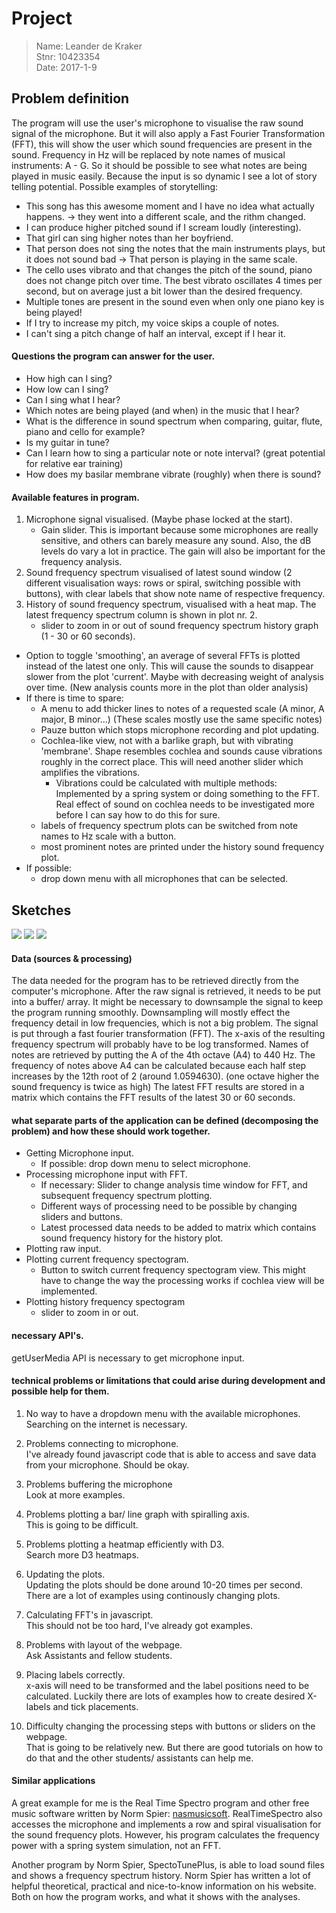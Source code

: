 # Project

> Name: Leander de Kraker<br>
> Stnr: 10423354<br>
> Date: 2017-1-9<br>

## Problem definition

The program will use the user's microphone to visualise the raw sound signal of the microphone. 
But it will also apply a Fast Fourier Transformation (FFT), this will show the user which sound frequencies are present in the sound. 
Frequency in Hz will be replaced by note names of musical instruments: A - G. So it should be possible to see what notes are being played in music easily.
Because the input is so dynamic I see a lot of story telling potential. 
Possible examples of storytelling: <br>
- This song has this awesome moment and I have no idea what actually happens. -> they went into a different scale, and the rithm changed.<br>
- I can produce higher pitched sound if I scream loudly (interesting).<br>
- That girl can sing higher notes than her boyfriend.<br>
- That person does not sing the notes that the main instruments plays, but it does not sound bad -> That person is playing in the same scale.<br>
- The cello uses vibrato and that changes the pitch of the sound, piano does not change pitch over time.
The best vibrato oscillates 4 times per second, but on average just a bit lower than the desired frequency.<br>
- Multiple tones are present in the sound even when only one piano key is being played!<br>
- If I try to increase my pitch, my voice skips a couple of notes. <br>
- I can't sing a pitch change of half an interval, except if I hear it.<br>

#### Questions the program can answer for the user.
- How high can I sing?
- How low can I sing?
- Can I sing what I hear?
- Which notes are being played (and when) in the music that I hear?
- What is the difference in sound spectrum when comparing, guitar, flute, piano and cello for example?
- Is my guitar in tune?
- Can I learn how to sing a particular note or note interval? (great potential for relative ear training)
- How does my basilar membrane vibrate (roughly) when there is sound?


#### Available features in program.
1. Microphone signal visualised. (Maybe phase locked at the start).
	- Gain slider. This is important because some microphones are really sensitive, and others can barely measure any sound. Also, the dB levels do vary a lot in practice. The gain will also be important for the frequency analysis.
2. Sound frequency spectrum visualised of latest sound window (2 different visualisation ways: rows or spiral, switching possible with buttons), with clear labels that show note name of respective frequency.
3. History of sound frequency spectrum, visualised with a heat map. The latest frequency spectrum column is shown in plot nr. 2.
	- slider to zoom in or out of sound frequency spectrum history graph (1 - 30 or 60 seconds).

- Option to toggle 'smoothing', an average of several FFTs is plotted instead of the latest one only. This will cause the sounds to disappear slower from the plot 'current'. Maybe with decreasing weight of analysis over time. (New analysis counts more in the plot than older analysis)
- If there is time to spare: 
	- A menu to add thicker lines to notes of a requested scale (A minor, A major, B minor...) (These scales mostly use the same specific notes)
	- Pauze button which stops microphone recording and plot updating.
	- Cochlea-like view, not with a barlike graph, but with vibrating 'membrane'. Shape resembles cochlea and sounds cause vibrations roughly in the correct place. This will need another slider which amplifies the vibrations.
		- Vibrations could be calculated with multiple methods: Implemented by a spring system or doing something to the FFT. Real effect of sound on cochlea needs to be investigated more before I can say how to do this for sure.
	- labels of frequency spectrum plots can be switched from note names to Hz scale with a button.
	- most prominent notes are printed under the history sound frequency plot.
- If possible: 
	- drop down menu with all microphones that can be selected.

## Sketches

![](doc/Sketch_001.jpg)
![](doc/Sketch_002.jpg)
![](doc/Sketch_003.jpg)

#### Data (sources & processing)
The data needed for the program has to be retrieved directly from the computer's microphone.
After the raw signal is retrieved, it needs to be put into a buffer/ array. 
It might be necessary to downsample the signal to keep the program running smoothly. Downsampling will mostly effect the frequency detail in low frequencies, which is not a big problem.
The signal is put through a fast fourier transformation (FFT). The x-axis of the resulting frequency spectrum will probably have to be log transformed.
Names of notes are retrieved by putting the A of the 4th octave (A4) to 440 Hz. The frequency of notes above A4 can be calculated because each half step increases by the 12th root of 2 (around 1.0594630). (one octave higher the sound frequency is twice as high)
The latest FFT results are stored in a matrix which contains the FFT results of the latest 30 or 60 seconds.

#### what separate parts of the application can be defined (decomposing the problem) and how these should work together.
- Getting Microphone input.
	- If possible: drop down menu to select microphone.
- Processing microphone input with FFT. 
	- If necessary: Slider to change analysis time window for FFT, and subsequent frequency spectrum plotting.
	- Different ways of processing need to be possible by changing sliders and buttons. 
	- Latest processed data needs to be added to matrix which contains sound frequency history for the history plot.
- Plotting raw input.
- Plotting current frequency spectogram.
	- Button to switch current frequency spectogram view. This might have to change the way the processing works if cochlea view will be implemented.
- Plotting history frequency spectogram
	- slider to zoom in or out.

#### necessary API's.
getUserMedia API is necessary to get microphone input.

#### technical problems or limitations that could arise during development and possible help for them.
1. No way to have a dropdown menu with the available microphones.<br>
Searching on the internet is necessary.

1. Problems connecting to microphone.<br>
I've already found javascript code that is able to access and save data from your microphone. Should be okay.

2. Problems buffering the microphone<br>
Look at more examples.

3. Problems plotting a bar/ line graph with spiralling axis.<br>
This is going to be difficult.

4. Problems plotting a heatmap efficiently with D3. <br>
Search more D3 heatmaps.

5. Updating the plots.<br>
Updating the plots should be done around 10-20 times per second. There are a lot of examples using continously changing plots.

6. Calculating FFT's in javascript.<br>
This should not be too hard, I've already got examples.

7. Problems with layout of the webpage.<br>
Ask Assistants and fellow students.

8. Placing labels correctly.<br>
x-axis will need to be transformed and the label positions need to be calculated. Luckily there are lots of examples how to create desired X-labels and tick placements.

9. Difficulty changing the processing steps with buttons or sliders on the webpage.<br>
That is going to be relatively new. But there are good tutorials on how to do that and the other students/ assistants can help me.


#### Similar applications
A great example for me is the Real Time Spectro program and other free music software written by Norm Spier: [nasmusicsoft](http://nasmusicsoft.com/Spectratune.php "Norm Spier's site"). 
RealTimeSpectro also accesses the microphone and implements a row and spiral visualisation for the sound frequency plots. However, his program calculates the frequency power with a spring system simulation, not an FFT.

Another program by Norm Spier, SpectoTunePlus, is able to load sound files and shows a frequency spectrum history.
Norm Spier has written a lot of helpful theoretical, practical and nice-to-know information on his website. Both on how the program works, and what it shows with the analyses.

